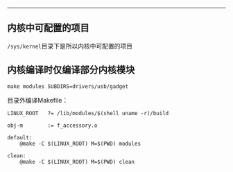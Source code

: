 ---

## 内核中可配置的项目

`/sys/kernel`目录下是所以内核中可配置的项目



## 内核编译时仅编译部分内核模块



```
make modules SUBDIRS=drivers/usb/gadget
```

目录外编译Makefile：

```
LINUX_ROOT   ?= /lib/modules/$(shell uname -r)/build

obj-m        := f_accessory.o

default:
	@make -C $(LINUX_ROOT) M=$(PWD) modules

clean:
	@make -C $(LINUX_ROOT) M=$(PWD) clean
```





